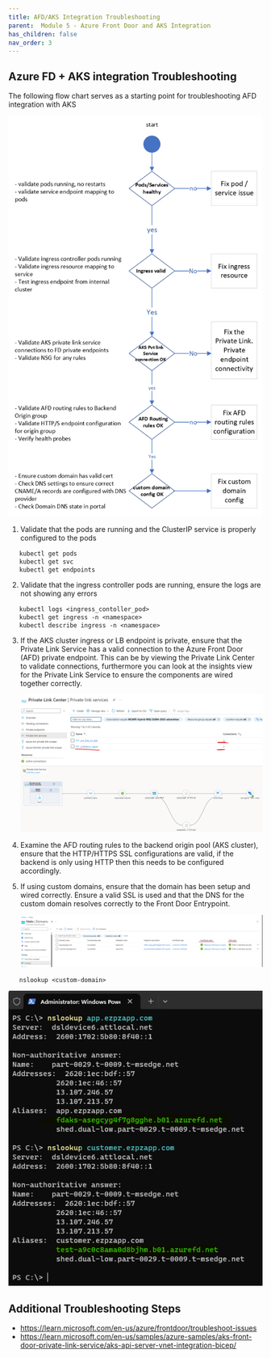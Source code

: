 ```yaml
---
title: AFD/AKS Integration Troubleshooting
parent:  Module 5 - Azure Front Door and AKS Integration
has_children: false
nav_order: 3
---
```



## Azure FD + AKS integration Troubleshooting

The following flow chart serves as a starting point for troubleshooting AFD integration with AKS

![AGIC architecure](../../assets/images/module5/AFDAKSTroubleshooting.png)

1. Validate that the pods are running and the ClusterIP service is properly configured to the pods

```
   kubectl get pods
   kubectl get svc
   kubectl get endpoints
```

2. Validate that the ingress controller pods are running, ensure the logs are not showing any errors

```
   kubectl logs <ingress_contoller_pod>
   kubectl get ingress -n <namespace>
   kubectl describe ingress -n <namespace>
```

3. If the AKS cluster ingress or LB endpoint is private, ensure that the Private Link Service has a valid connection to the Azure Front Door (AFD) private endpoint. This can be by viewing the Private Link Center to validate connections, furthermore you can look at the insights view for the Private Link Service to ensure the components are wired together correctly.

    ![AFD_PLS](../../assets/images/module5/plcenter.png)
    ![AFD_PLS](../../assets/images/module5/pls-validate.png)

4. Examine the AFD routing rules to the backend origin pool (AKS cluster), ensure that the HTTP/HTTPS SSL configurations are valid, if the backend is only using HTTP then this needs to be configured accordingly.

5. If using custom domains, ensure that the domain has been setup and wired correctly. Ensure a valid SSL is used and that the DNS for the custom domain resolves correctly to the Front Door Entrypoint.

    ![AFD_PLS](../../assets/images/module5/domains.png)

```
   nslookup <custom-domain>
```   

![AFD_NSL](../../assets/images/module5/nslookup.png)

## Additional Troubleshooting Steps

- https://learn.microsoft.com/en-us/azure/frontdoor/troubleshoot-issues
- https://learn.microsoft.com/en-us/samples/azure-samples/aks-front-door-private-link-service/aks-api-server-vnet-integration-bicep/

  